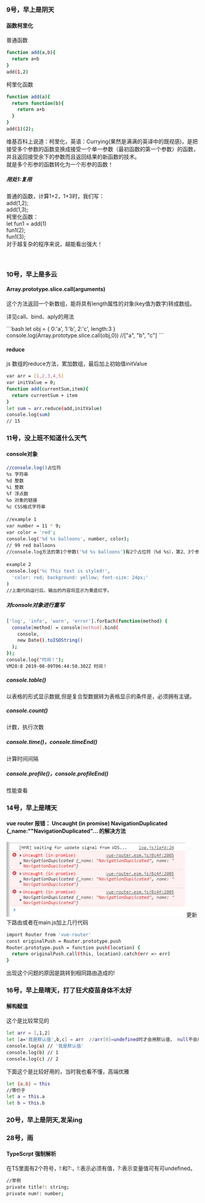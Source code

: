 <h3>9号，早上是阴天</h3>
<h4>函数柯里化</h4>
普通函数

```bash
function add(a,b){
  return a+b
}
add(1,2)
```
柯里化函数
```bash
function add(a){
  return function(b){
    return a+b
  }
}
add(1)(2);
```
维基百科上说道：柯里化，英语：Currying(果然是满满的英译中的既视感)，是把接受多个参数的函数变换成接受一个单一参数（最初函数的第一个参数）的函数，并且返回接受余下的参数而且返回结果的新函数的技术。<br>
就是多个形参的函数转化为一个形参的函数！
<h5>用处1:复用</h5>
普通的函数，计算1+2，1+3时，我们写：<br>
add(1,2);<br>
add(1,3);<br>
柯里化函数：<br>
let fun1 = add(1)<br>
fun1(2);<br>
fun1(3);<br>
对于越复杂的程序来说，越能看出强大！<br><br><br>

<h3>10号，早上是多云</h3>
<h4>Array.prototype.slice.call(arguments)</h4>
这个方法返回一个新数组，能将具有length属性的对象(key值为数字)转成数组。
<p>详见call、bind、aply的用法</p>
```bash
let obj = {
  0:'a',
  1:'b',
  2:'c',
  length:3
}
console.log(Array.prototype.slice.call(obj,0))
//["a", "b", "c"]
```
<h4>reduce</h4>
js 数组的reduce方法，累加数组，最后加上初始值initValue

```bash
var arr = [1,2,3,4,5]
var initValue = 0;
function add(currentSum,item){
  return currentSum + item
}
let sum = arr.reduce(add,initValue)
console.log(sum)
// 15
```

<h3>11号，没上班不知道什么天气</h3>
<h4>console对象</h4>

```bash
//console.log()占位符
%s 字符串
%d 整数
%i 整数
%f 浮点数
%o 对象的链接
%c CSS格式字符串

//example 1
var number = 11 * 9;
var color = 'red';
console.log('%d %s balloons', number, color);
// 99 red balloons
//console.log方法的第1个参数('%d %s balloons')有2个占位符（%d %s），第2、3个参数会在显示时，依次替换掉这个2个占位符

example 2
console.log('%c This text is styled!',
  'color: red; background: yellow; font-size: 24px;'
)
//上面代码运行后，输出的内容将显示为黄底红字。
```
<h5>对console对象进行重写</h5>

```bash
['log', 'info', 'warn', 'error'].forEach(function(method) {
  console[method] = console[method].bind(
    console,
    new Date().toISOString()
  );
});
console.log("时间！");
VM28:8 2019-08-09T06:44:50.302Z 时间！
```

<h5>console.table()</h5>
以表格的形式显示数据,但是复合型数据转为表格显示的条件是，必须拥有主键。
<h5>console.count()</h5>
计数，执行次数
<h5>console.time()，console.timeEnd()</h5>
计算时间间隔
<h5>console.profile()，console.profileEnd()</h5>
性能查看


<h3>14号，早上是晴天</h3>
<h4>vue router 报错： Uncaught (in promise) NavigationDuplicated {_name:""NavigationDuplicated"... 的解决方法</h4>
<img src='./pic/20190808204951320.png'>
更新下路由或者在main.js加上几行代码

```bash
import Router from 'vue-router'
const originalPush = Router.prototype.push
Router.prototype.push = function push(location) {
  return originalPush.call(this, location).catch(err => err)
}
```
出现这个问题的原因是跳转到相同路由造成的!

<h3>16号，早上是晴天，打了狂犬疫苗身体不太好</h3>
<h4>解构赋值</h4>
这个是比较常见的

```bash
let arr = [,1,2]
let [a='我是默认值',b,c] = arr  //arr[0]=undefined时才会用默认值， null不会用默认值
console.log(a) // '我是默认值'
console.log(b) // 1
console.log(c) // 2
```
下面这个是比较好用的，当时我也看不懂，高端优雅

```bash
let {a,b} = this
//等价于
let a = this.a
let b = this.b
```

<h3>20号，早上是阴天,发呆ing</h3>

<h3>28号，雨</h3>
<h4>TypeScrpt 强制解析</h4>
在TS里面有2个符号，!:和?:，!:表示必须有值，?:表示变量值可有可undefined。
  
```bash
//举例
private title?: string;
private num!: number;
```

